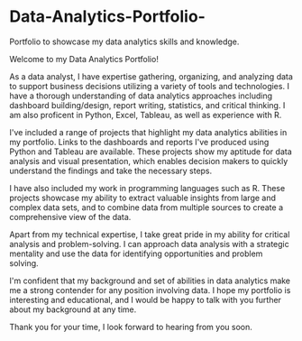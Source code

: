 # Data-Analytics-Portfolio-
Portfolio to showcase my data analytics skills and knowledge.  

Welcome to my Data Analytics Portfolio!

As a data analyst, I have expertise gathering, organizing, and analyzing data to support business decisions utilizing a variety of tools and technologies. I have a thorough understanding of data analytics approaches including dashboard building/design, report writing, statistics, and critical thinking. I am also proficent in Python, Excel, Tableau, as well as experience with R. 

I've included a range of projects that highlight my data analytics abilities in my portfolio. Links to the dashboards and reports I've produced using Python and Tableau are available. These projects show my aptitude for data analysis and visual presentation, which enables decision makers to quickly understand the findings and take the necessary steps.

I have also included my work in programming languages such as R. These projects showcase my ability to extract valuable insights from large and complex data sets, and to combine data from multiple sources to create a comprehensive view of the data.

Apart from my technical expertise, I take great pride in my ability for critical analysis and problem-solving. I can approach data analysis with a strategic mentality and use the data for identifying opportunities and problem solving.

I'm confident that my background and set of abilities in data analytics make me a strong contender for any position involving data. I hope my portfolio is interesting and educational, and I would be happy to talk with you further about my background at any time.

Thank you for your time, I look forward to hearing from you soon.
